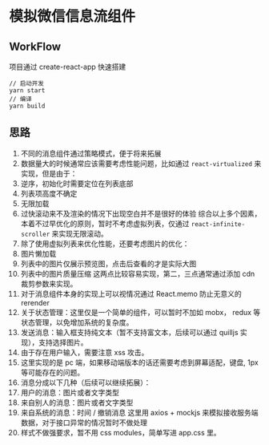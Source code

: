 # 模拟微信信息流组件

## WorkFlow
项目通过 create-react-app 快速搭建
```
// 启动开发
yarn start
// 编译
yarn build
```

## 思路

1. 不同的消息组件通过策略模式，便于将来拓展
2. 数据量大的时候通常应该需要考虑性能问题，比如通过 `react-virtualized` 来实现，但是由于：
  1. 逆序，初始化时需要定位在列表底部
  2. 列表项高度不确定
  3. 无限加载
  4. 过快滚动来不及渲染的情况下出现空白并不是很好的体验
  综合以上多个因素，本着不过早优化的原则，暂时不考虑虚拟列表，仅通过 `react-infinite-scroller` 来实现无限滚动。
3. 除了使用虚拟列表来优化性能，还要考虑图片的优化：
  1. 图片懒加载
  2. 列表中的图片仅展示预览图，点击后查看的才是实际大图
  3. 列表中的图片质量压缩
  这两点比较容易实现，第二，三点通常通过添加 cdn 裁剪参数来实现。
4. 对于消息组件本身的实现上可以视情况通过 React.memo 防止无意义的 rerender
5. 关于状态管理：这里仅是一个简单的组件，可以暂时不加如 mobx， redux 等状态管理，以免增加系统的复杂度。
6. 发送消息：输入框支持纯文本（暂不支持富文本，后续可以通过 quilljs 实现），支持选择图片。
7. 由于存在用户输入，需要注意 xss 攻击。
8. 这里实现的是 pc 端，如果移动端版本的话还需要考虑到屏幕适配，键盘, 1px等可能存在的问题。
9. 消息分成以下几种（后续可以继续拓展）：
  1. 用户的消息：图片或者文字类型
  2. 来自别人的消息：图片或者文字类型
  3. 来自系统的消息：时间 / 撤销消息
  这里用 axios + mockjs 来模拟接收服务端数据，对于接口异常的情况暂时不做处理
10. 样式不做强要求，暂不用 css modules，简单写进 app.css 里。
